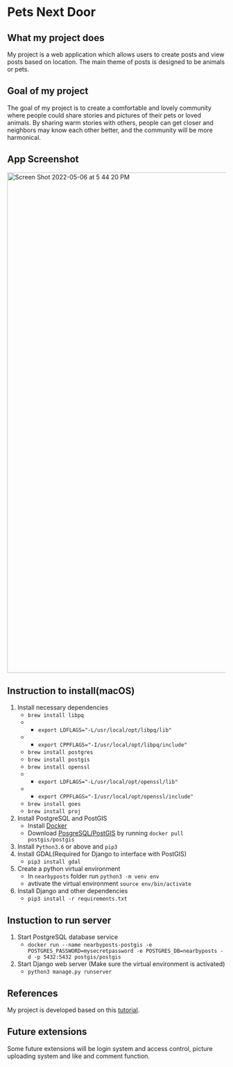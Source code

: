 # Pets Next Door
## What my project does
My project is a web application which allows users to create posts and view posts based on location. The main theme of posts is designed to be animals or pets.

## Goal of my project
The goal of my project is to create a comfortable and lovely community where people could share stories and pictures of their pets or loved animals. 
By sharing warm stories with others, people can get closer and neighbors may know each other better, and the community will be more harmonical.

## App Screenshot
<img width="1151" alt="Screen Shot 2022-05-06 at 5 44 20 PM" src="https://user-images.githubusercontent.com/49883143/167231116-d384e415-8236-4673-acde-3be373534f01.png">

## Instruction to install(macOS)
1. Install necessary dependencies
    - `brew install libpq`
    - - `export LDFLAGS="-L/usr/local/opt/libpq/lib"`
    - - `export CPPFLAGS="-I/usr/local/opt/libpq/include"`
    - `brew install postgres`
    - `brew install postgis`
    - `brew install openssl`
    - - `export LDFLAGS="-L/usr/local/opt/openssl/lib"`
    - - `export CPPFLAGS="-I/usr/local/opt/openssl/include"`
    - `brew install goes`
    - `brew install proj`
2. Install PostgreSQL and PostGIS
    - Install [Docker](https://docs.docker.com/get-docker/)
    - Download [PosgreSQL/PostGIS](https://registry.hub.docker.com/r/postgis/postgis/) by running `docker pull postgis/postgis`
3. Install `Python3.6` or above and `pip3`
4. Install GDAL(Required for Django to interface with PostGIS)
    - `pip3 install gdal`
5. Create a python virtual environment
    - In `nearbyposts` folder run `python3 -m venv env`
    - avtivate the virtual environment `source env/bin/activate`
6. Install Django and other dependencies
    - `pip3 install -r requirements.txt`

## Instuction to run server
1. Start PostgreSQL database service
    - `docker run --name nearbyposts-postgis -e POSTGRES_PASSWORD=mysecretpassword -e POSTGRES_DB=nearbyposts -d -p 5432:5432 postgis/postgis`
2. Start Django web server (Make sure the virtual environment is activated) 
    - `python3 manage.py runserver`

## References
My project is developed based on this [tutorial](https://www.ashwinhariharan.tech/blog/thinking-of-building-a-contact-tracing-application-heres-what-you-can-do-instead/).

## Future extensions
Some future extensions will be login system and access control, picture uploading system and like and comment function.
